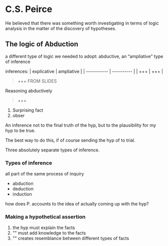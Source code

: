 ---
---

# C.S. Peirce

He believed that there was something worth investigating in terms of logic analysis in the matter of the discovery of hypotheses.

## The logic of Abduction

a different type of logic we needed to adopt: abductive, an <q>ampliative</q> type of inference

inferences: 
| explicative | ampliative |
| ----------- | ---------- |
| +++         | +++        |

> +++ FROM SLIDES

Reasoning abductively

> +++

1. Surprising fact
2. obser


An inference not to the final truth of the hyp, but to the plausibility for my hyp to be true.

The best way to do this, if of course sending the hyp of to trial.

Three absolutely separate types of inference.

### Types of inference

all part of the same process of inquiry
- abduction
- deduction
- induction

how does P. accounts to the idea of actually coming up with the hyp?

### Making a hypothetical assertion

1. the hyp must explain the facts
2. "" must add knowledge to the facts
3. "" creates resemblance between different types of facts